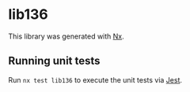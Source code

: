 # lib136

This library was generated with [Nx](https://nx.dev).


## Running unit tests

Run `nx test lib136` to execute the unit tests via [Jest](https://jestjs.io).


